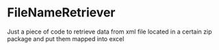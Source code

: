 # FileNameRetriever

Just a piece of code to retrieve data from xml file located in a certain zip package
and put them mapped into excel
